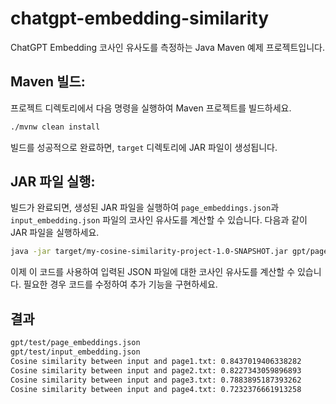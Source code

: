 # chatgpt-embedding-similarity

ChatGPT Embedding 코사인 유사도를 측정하는 Java Maven 예제 프로젝트입니다.

## Maven 빌드:

프로젝트 디렉토리에서 다음 명령을 실행하여 Maven 프로젝트를 빌드하세요.

```bash
./mvnw clean install
```

빌드를 성공적으로 완료하면, `target` 디렉토리에 JAR 파일이 생성됩니다.


## JAR 파일 실행:

빌드가 완료되면, 생성된 JAR 파일을 실행하여 `page_embeddings.json`과 `input_embedding.json` 파일의 코사인 유사도를 계산할 수 있습니다. 다음과 같이 JAR 파일을 실행하세요.

```bash
java -jar target/my-cosine-similarity-project-1.0-SNAPSHOT.jar gpt/page_embeddings.json gpt/input_embedding.json
```

이제 이 코드를 사용하여 입력된 JSON 파일에 대한 코사인 유사도를 계산할 수 있습니다. 필요한 경우 코드를 수정하여 추가 기능을 구현하세요.

## 결과
```bash
gpt/test/page_embeddings.json
gpt/test/input_embedding.json
Cosine similarity between input and page1.txt: 0.8437019406338282
Cosine similarity between input and page2.txt: 0.8227343059896893
Cosine similarity between input and page3.txt: 0.7883895187393262
Cosine similarity between input and page4.txt: 0.7232376661913258
```

